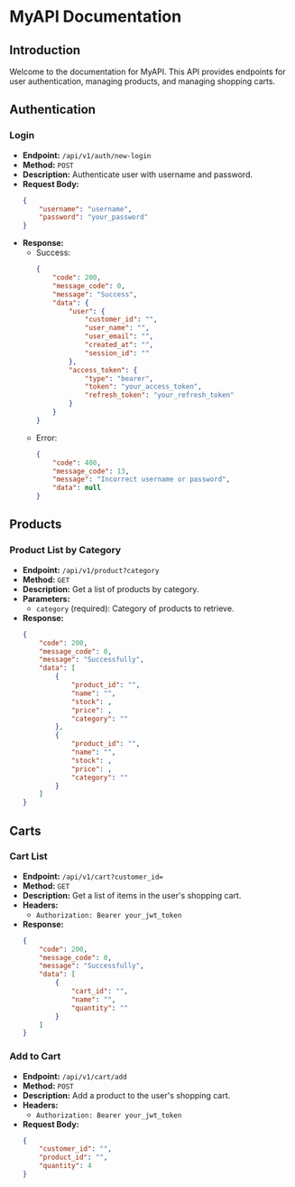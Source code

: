 MyAPI Documentation
===================

Introduction
------------
Welcome to the documentation for MyAPI. This API provides endpoints for user authentication, managing products, and managing shopping carts.

Authentication
--------------
### Login
- **Endpoint:** `/api/v1/auth/new-login`
- **Method:** `POST`
- **Description:** Authenticate user with username and password.
- **Request Body:**
  ```json
  {
      "username": "username",
      "password": "your_password"
  }
  ```
- **Response:**
  - Success:
    ```json
    {
        "code": 200,
        "message_code": 0,
        "message": "Success",
        "data": {
            "user": {
                "customer_id": "",
                "user_name": "",
                "user_email": "",
                "created_at": "",
                "session_id": ""
            },
            "access_token": {
                "type": "bearer",
                "token": "your_access_token",
                "refresh_token": "your_refresh_token"
            }
        }
    }
    ```
  - Error:
    ```json
    {
        "code": 400,
        "message_code": 13,
        "message": "Incorrect username or password",
        "data": null
    }
    ```

Products
--------
### Product List by Category
- **Endpoint:** `/api/v1/product?category`
- **Method:** `GET`
- **Description:** Get a list of products by category.
- **Parameters:**
  - `category` (required): Category of products to retrieve.
- **Response:**
  ```json
  {
      "code": 200,
      "message_code": 0,
      "message": "Successfully",
      "data": [
          {
              "product_id": "",
              "name": "",
              "stock": ,
              "price": ,
              "category": ""
          },
          {
              "product_id": "",
              "name": "",
              "stock": ,
              "price": ,
              "category": ""
          }
      ]
  }
  ```

Carts
-----
### Cart List
- **Endpoint:** `/api/v1/cart?customer_id=`
- **Method:** `GET`
- **Description:** Get a list of items in the user's shopping cart.
- **Headers:**
  - `Authorization: Bearer your_jwt_token`
- **Response:**
  ```json
  {
      "code": 200,
      "message_code": 0,
      "message": "Successfully",
      "data": [
          {
              "cart_id": "",
              "name": "",
              "quantity": ""
          }
      ]
  }
  ```

### Add to Cart
- **Endpoint:** `/api/v1/cart/add`
- **Method:** `POST`
- **Description:** Add a product to the user's shopping cart.
- **Headers:**
  - `Authorization: Bearer your_jwt_token`
- **Request Body:**
  ```json
  {
      "customer_id": "",
      "product_id": "",
      "quantity": 4
  }
  ```
